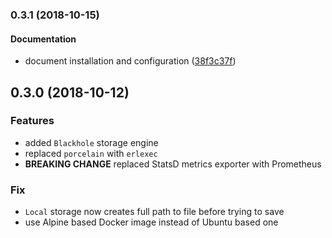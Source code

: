 <a name="0.3.1"></a>
### 0.3.1 (2018-10-15)


#### Documentation

*   document installation and configuration ([38f3c37f](https://github.com/appunite/imager/commit/38f3c37f851299030c47acf1aaea64ad1e09b815))



<a name="0.3.0"></a>
## 0.3.0 (2018-10-12)

### Features

- added `Blackhole` storage engine
- replaced `porcelain` with `erlexec`
- **BREAKING CHANGE** replaced StatsD metrics exporter with Prometheus

### Fix

- `Local` storage now creates full path to file before trying to save
- use Alpine based Docker image instead of Ubuntu based one
